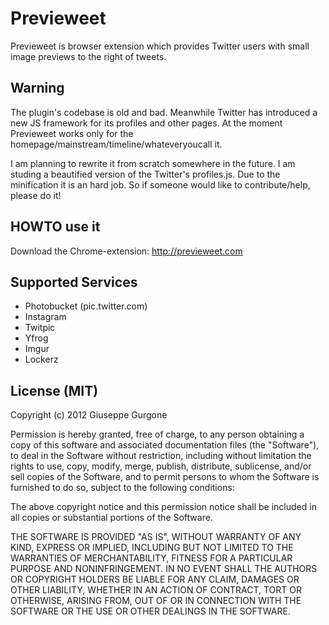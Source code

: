 # Previeweet

Previeweet is browser extension which provides Twitter users with small image previews to the right of tweets.

## Warning

The plugin's codebase is old and bad. Meanwhile Twitter has introduced a new JS framework for its profiles and other pages.
At the moment Previeweet works only for the homepage/mainstream/timeline/whateveryoucall it.

I am planning to rewrite it from scratch somewhere in the future. I am studing a beautified version of the Twitter's profiles.js. Due to the minification it is an hard job. So if someone would like to contribute/help, please do it!

## HOWTO use it


Download the Chrome-extension: http://previeweet.com

## Supported Services

* Photobucket (pic.twitter.com)
* Instagram
* Twitpic
* Yfrog
* Imgur
* Lockerz

## License (MIT)

Copyright (c) 2012 Giuseppe Gurgone

Permission is hereby granted, free of charge, to any person obtaining a copy of this software and associated documentation files (the "Software"), to deal in the Software without restriction, including without limitation the rights to use, copy, modify, merge, publish, distribute, sublicense, and/or sell copies of the Software, and to permit persons to whom the Software is furnished to do so, subject to the following conditions:

The above copyright notice and this permission notice shall be included in all copies or substantial portions of the Software.

THE SOFTWARE IS PROVIDED "AS IS", WITHOUT WARRANTY OF ANY KIND, EXPRESS OR IMPLIED, INCLUDING BUT NOT LIMITED TO THE WARRANTIES OF MERCHANTABILITY, FITNESS FOR A PARTICULAR PURPOSE AND NONINFRINGEMENT. IN NO EVENT SHALL THE AUTHORS OR COPYRIGHT HOLDERS BE LIABLE FOR ANY CLAIM, DAMAGES OR OTHER LIABILITY, WHETHER IN AN ACTION OF CONTRACT, TORT OR OTHERWISE, ARISING FROM, OUT OF OR IN CONNECTION WITH THE SOFTWARE OR THE USE OR OTHER DEALINGS IN THE SOFTWARE.

